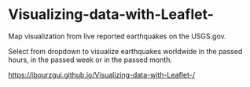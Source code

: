 # Visualizing-data-with-Leaflet-

Map visualization from live reported earthquakes on the USGS.gov.

Select from dropdown to visualize earthquakes worldwide in the passed hours, in the passed week or in the passed month.

https://ibourzgui.github.io/Visualizing-data-with-Leaflet-/

